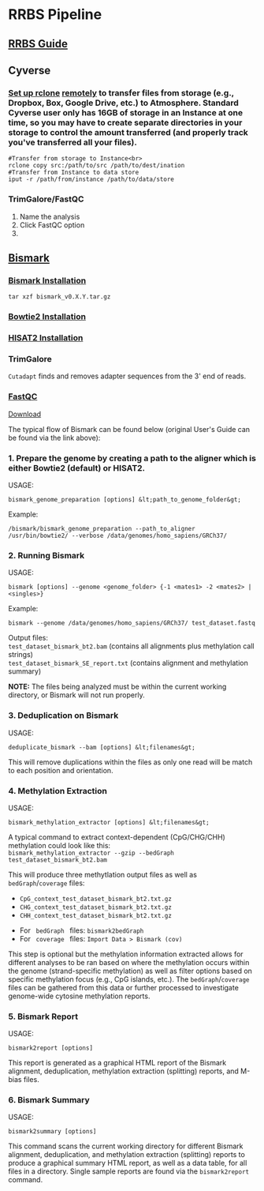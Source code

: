 # RRBS Pipeline <br>
## [RRBS Guide](https://github.com/FelixKrueger/TrimGalore/blob/master/Docs/RRBS_Guide.pdf)

## Cyverse

### [Set up rclone](https://rclone.org/install/) [remotely](https://rclone.org/remote_setup/) to transfer files from storage (e.g., Dropbox, Box, Google Drive, etc.) to Atmosphere. Standard Cyverse user only has 16GB of storage in an Instance at one time, so you may have to create separate directories in your storage to control the amount transferred (and properly track you've transferred all your files).
```
#Transfer from storage to Instance<br>
rclone copy src:/path/to/src /path/to/dest/ination
#Transfer from Instance to data store
iput -r /path/from/instance /path/to/data/store
```
### TrimGalore/FastQC
1. Name the analysis
2. Click FastQC option
3. 

## [Bismark](https://github.com/FelixKrueger/Bismark/tree/master/Docs) <br>

### [Bismark Installation](https://github.com/FelixKrueger/Bismark/archive/0.22.3.tar.gz)
```tar xzf bismark_v0.X.Y.tar.gz```

### [Bowtie2 Installation](https://sourceforge.net/projects/bowtie-bio/files/bowtie2/2.4.2)

### [HISAT2 Installation](http://daehwankimlab.github.io/hisat2/download/)

### TrimGalore
```Cutadapt``` finds and removes adapter sequences from the 3' end of reads.

### [FastQC](http://www.bioinformatics.babraham.ac.uk/projects/fastqc/)
[Download](https://www.bioinformatics.babraham.ac.uk/projects/download.html#fastqc)

The typical flow of Bismark can be found below (original User's Guide can be found via the link above): <br>
### 1. Prepare the genome by creating a path to the aligner which is either Bowtie2 (default) or HISAT2. <br>

USAGE: <br>
```
bismark_genome_preparation [options] &lt;path_to_genome_folder&gt;
```

Example: <br>
```
/bismark/bismark_genome_preparation --path_to_aligner /usr/bin/bowtie2/ --verbose /data/genomes/homo_sapiens/GRCh37/
```

### 2. Running Bismark <br>

USAGE: <br>
```
bismark [options] --genome <genome_folder> {-1 <mates1> -2 <mates2> | <singles>}
```

Example: <br>
```
bismark --genome /data/genomes/homo_sapiens/GRCh37/ test_dataset.fastq
```

Output files: <br>
<code>test_dataset_bismark_bt2.bam</code> (contains all alignments plus methylation call strings) <br>
<code>test_dataset_bismark_SE_report.txt</code> (contains alignment and methylation summary)

**NOTE:** The files being analyzed must be within the current working directory, or Bismark will not run properly.

### 3. Deduplication on Bismark

USAGE: <br>
```
deduplicate_bismark --bam [options] &lt;filenames&gt;
```

This will remove duplications within the files as only one read will be match to each position and orientation.

### 4. Methylation Extraction

USAGE: <br>
```
bismark_methylation_extractor [options] &lt;filenames&gt;
```


<p>A typical command to extract context-dependent (CpG/CHG/CHH) methylation could look like this:
<code>
bismark_methylation_extractor --gzip --bedGraph test_dataset_bismark_bt2.bam
</code></p>

This will produce three methytlation output files as well as ```bedGraph```/```coverage``` files:</p>

<ul>
<li><code>CpG_context_test_dataset_bismark_bt2.txt.gz</code>
</li>
<li><code>CHG_context_test_dataset_bismark_bt2.txt.gz</code>
</li>
<li><code>CHH_context_test_dataset_bismark_bt2.txt.gz</code>
</li>
</ul>

<ul>
<li>For <code> bedGraph </code> files: <code>bismark2bedGraph</code>
</li>
<li>For <code> coverage </code> files: <code>Import Data &gt; Bismark (cov)</code>
</li>
</ul>

This step is optional but the methylation information extracted allows for different analyses to be ran based on where the methylation occurs within the genome (strand-specific methylation) as well as filter options based on specific methylation focus (e.g., CpG islands, etc.). The ```bedGraph```/```coverage``` files can be gathered from this data or further processed to investigate genome-wide cytosine methylation reports.

### 5. Bismark Report

USAGE: <br>
```
bismark2report [options]
```

This report is generated as a graphical HTML report of the Bismark alignment, deduplication, methylation extraction (splitting) reports, and M-bias files.

### 6. Bismark Summary

USAGE: <br>
```
bismark2summary [options]
```

This command scans the current working directory for different Bismark alignment, deduplication, and methylation extraction (splitting) reports to produce a graphical summary HTML report, as well as a data table, for all files in a directory. Single sample reports are found via the ```bismark2report``` command.
